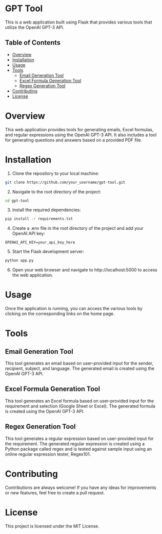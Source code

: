# GPT Tool

This is a web application built using Flask that provides various tools that utilize the OpenAI GPT-3 API.

## Table of Contents
- [Overview](#overview)
- [Installation](#installation)
- [Usage](#usage)
- [Tools](#tools)
  - [Email Generation Tool](#email-generation-tool)
  - [Excel Formula Generation Tool](#excel-formula-generation-tool)
  - [Regex Generation Tool](#regex-generation-tool)
- [Contributing](#contributing)
- [License](#license)

# Overview
This web application provides tools for generating emails, Excel formulas, and regular expressions using the OpenAI GPT-3 API. It also includes a tool for generating questions and answers based on a provided PDF file.

# Installation
1. Clone the repository to your local machine:
```bash
git clone https://github.com/your_username/gpt-tool.git
```
2. Navigate to the root directory of the project:
```bash
cd gpt-tool
```
3. Install the required dependencies:
```bash
pip install -r requirements.txt
```

4. Create a .env file in the root directory of the project and add your OpenAI API key:

```
OPENAI_API_KEY=your_api_key_here
```

5. Start the Flask development server:

```bash
python app.py
```

6. Open your web browser and navigate to http://localhost:5000 to access the web application.

# Usage
Once the application is running, you can access the various tools by clicking on the corresponding links on the home page.

# Tools
## Email Generation Tool
This tool generates an email based on user-provided input for the sender, recipient, subject, and language. The generated email is created using the OpenAI GPT-3 API.

## Excel Formula Generation Tool
This tool generates an Excel formula based on user-provided input for the requirement and selection (Google Sheet or Excel). The generated formula is created using the OpenAI GPT-3 API.

## Regex Generation Tool
This tool generates a regular expression based on user-provided input for the requirement. The generated regular expression is created using a Python package called regex and is tested against sample input using an online regular expression tester, Regex101.

# Contributing
Contributions are always welcome! If you have any ideas for improvements or new features, feel free to create a pull request.

# License
This project is licensed under the MIT License.